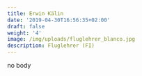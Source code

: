 ```yaml
---
title: Erwin Kälin
date: '2019-04-30T16:56:35+02:00'
draft: false
weight: '4'
image: /img/uploads/fluglehrer_blanco.jpg
description: Fluglehrer (FI)
---
```

no body
